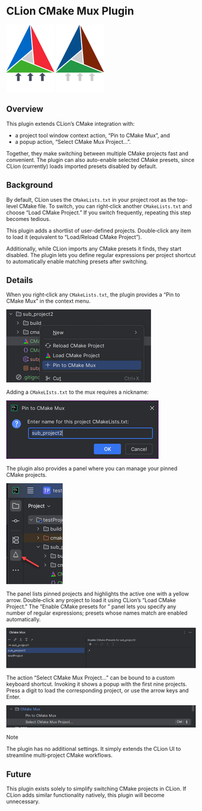 # CLion CMake Mux Plugin

![Light theme logo](docs/logo.png#gh-light-mode-only)
![Dark theme logo](docs/logo_dark.png#gh-dark-mode-only)

## Overview

This plugin extends CLion’s CMake integration with:

- a project tool window context action, “Pin to CMake Mux”, and
- a popup action, “Select CMake Mux Project...”.

Together, they make switching between multiple CMake projects fast and convenient. The plugin can also auto-enable
selected CMake presets, since CLion (currently) loads imported presets disabled by default.

## Background

By default, CLion uses the `CMakeLists.txt` in your project root as the top-level CMake file. To switch, you can
right‑click another `CMakeLists.txt` and choose “Load CMake Project.” If you switch frequently, repeating this step
becomes tedious.

This plugin adds a shortlist of user-defined projects. Double‑click any item to load it (equivalent to “Load/Reload
CMake Project”).

Additionally, while CLion imports any CMake presets it finds, they start disabled. The plugin lets you define regular
expressions per project shortcut to automatically enable matching presets after switching.

## Details

When you right‑click any `CMakeLists.txt`, the plugin provides a “Pin to CMake Mux” in the context menu.

![Pin to CMake Mux](docs/pin_to_mux.png)

Adding a `CMakeLIsts.txt` to the mux requires a nickname:

![pin_to_mux_window.png](docs/pin_to_mux_window.png)

The plugin also provides a panel where you can manage your pinned CMake projects.

![mux_tool_win.png](docs/mux_tool_win.png)

The panel lists pinned projects and highlights the active one with a yellow arrow. Double‑click any project to load it
using CLion’s “Load CMake Project.” The “Enable CMake presets for <project>” panel lets you specify any number of
regular expressions; presets whose names match are enabled automatically.

![main_mux_win.png](docs/main_mux_win.png)

The action “Select CMake Mux Project...” can be bound to a custom keyboard shortcut. Invoking it shows a popup with the
first nine projects. Press a digit to load the corresponding project, or use the arrow keys and Enter.

![select_mux_proj.png](docs/select_mux_proj.png)

> [!NOTE]
> The plugin has no additional settings. It simply extends the CLion UI to streamline multi‑project CMake workflows.

## Future

This plugin exists solely to simplify switching CMake projects in CLion. If CLion adds similar functionality natively,
this plugin will become unnecessary.
